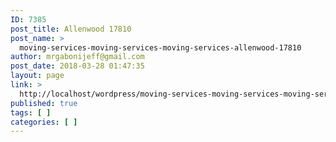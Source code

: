 ```yaml
---
ID: 7385
post_title: Allenwood 17810
post_name: >
  moving-services-moving-services-moving-services-allenwood-17810
author: mrgabonijeff@gmail.com
post_date: 2018-03-28 01:47:35
layout: page
link: >
  http://localhost/wordpress/moving-services-moving-services-moving-services-allenwood-17810/
published: true
tags: [ ]
categories: [ ]
---
```

